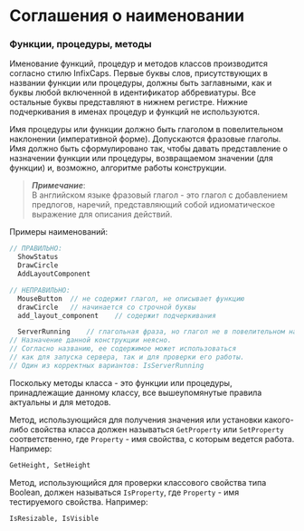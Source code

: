 # Соглашения о наименовании

### Функции, процедуры, методы

Именование функций, процедур и методов классов производится согласно стилю InfixCaps. Первые буквы слов, присутствующих в названии функции или процедуры, должны быть заглавными, как и буквы любой включенной в идентификатор аббревиатуры. Все остальные буквы представляют в нижнем регистре. Нижние подчеркивания в именах процедур и функций не используются.

Имя процедуры или функции должно быть глаголом в повелительном наклонении \(императивной форме\). Допускаются фразовые глаголы. Имя должно быть сформулировано так, чтобы давать представление о назначении функции или процедуры, возвращаемом значении \(для функции\) и, возможно, алгоритме работы конструкции.

> _**Примечание**_:  
> В английском языке фразовый глагол - это глагол с добавлением предлогов, наречий, представляющий собой идиоматическое выражение для описания действий.

Примеры наименований:

```Pascal
// ПРАВИЛЬНО:
  ShowStatus
  DrawCircle
  AddLayoutComponent

// НЕПРАВИЛЬНО:
  MouseButton  // не содержит глагол, не описывает функцию
  drawCircle   // начинается со строчной буквы
  add_layout_component    // содержит подчеркивания

  ServerRunning    // глагольная фраза, но глагол не в повелительном наклонении
// Назначение данной конструкции неясно. 
// Согласно названию, ее содержимое может использоваться
// как для запуска сервера, так и для проверки его работы.
// Один из корректных вариантов: IsServerRunning
```

Поскольку методы класса - это функции или процедуры, принадлежащие данному классу, все вышеупомянутые правила актуальны и для методов.

Метод, использующийся для получения значения или установки какого-либо свойства класса должен называться `GetProperty` или `SetProperty` соответственно, где `Property` - имя свойства, с которым ведется работа. Например:

```Pascal
GetHeight, SetHeight
```

Метод, использующийся для проверки классового свойства типа Boolean, должен называться `IsProperty`, где `Property` - имя тестируемого свойства. Например:

```Pascal
IsResizable, IsVisible
```



